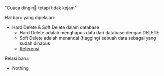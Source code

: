 "Cuaca dingin🥶 tetapi tidak kejam"

Hal baru yang dipelajari:
- Hard Delete & Soft Delete dalam database
	- Hard Delete adalah menghapus data dari database dengan DELETE
	- Soft Delete adalah menandai (flagging) sebuah data sebagai yang sudah dihapus
	- [Referensi](../Excalidraw/Diagram-database-deletion.excalidraw.md)

Relasi baru:
- Nothing
